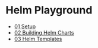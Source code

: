 # Helm Playground

- [01 Setup](01-setup.md)
- [02 Building Helm Charts](02-building-helm-charts.md)
- [03 Helm Templates](03-helm-templates.md)
